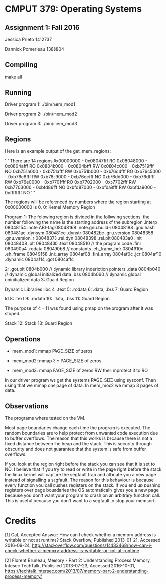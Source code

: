 # CMPUT 379: Operating Systems
## Assignment 1: Fall 2016
Jessica Prieto 1412737

Dannick Pomerleau 1388804

## Compiling
make all

## Running
Driver program 1: ./bin/mem_mod1

Driver program 2: ./bin/mem_mod2

Driver program 3: ./bin/mem_mod3

## Regions

Here is an example output of the get_mem_regions:

'''
There are 14 regions
0x00000000 - 0x08047fff NO
0x08048000 - 0x0804afff RO
0x0804b000 - 0x0804bfff RW
0x0804c000 - 0xb7519fff NO
0xb751a000 - 0xb751afff RW
0xb751b000 - 0xb76c4fff RO
0xb76c5000 - 0xb76c8fff RW
0xb76c9000 - 0xb76dcfff NO
0xb76dd000 - 0xb76dffff RW
0xb76e0000 - 0xb7701fff RO
0xb7702000 - 0xb7702fff RW
0xb7703000 - 0xbfd86fff NO
0xbfd87000 - 0xbfda8fff RW
0xbfda9000 - 0xffffffff NO
'''

The regions will be referenced by numbers where the region starting at 0x00000000 is 0.
0: Kernel Memory Region

Program
1: The folowing region is divided in the following sections, 
the number following the name is the starting address of the subregion
    .interp           08048154
    .note.ABI-tag     08048168
    .note.gnu.build-i 08048188
    .gnu.hash         080481ac
    .dynsym           080481cc
    .dynstr           080482bc
    .gnu.version      08048358
    .gnu.version_r    08048378
    .rel.dyn          08048398
    .rel.plt          080483a0
    .init             08048408
    .plt              08048430
    .text             08048510 // the program code
    .fini             080490a4
    .rodata           080490b8 // constants
    .eh_frame_hdr     0804910c
    .eh_frame         08049158
    .init_array       0804af08
    .fini_array       0804af0c
    .jcr              0804af10
    .dynamic          0804af14
    .got              0804affc

2:
    .got.plt          0804b000 // dynamic library inderiction pointers
    .data             0804b040 // dynamic global initialized data
    .bss              0804b060 // dynamic global uninitialized data
3: Guard Region

Dynamic Libraries
libc
4: .text
5: .rodata
6: .data, .bss
7: Guard Region

ld
8: .text
9: .rodata
10: .data, .bss
11: Guard Region

The purpose of 4 - 11 was found using pmap on the program after it was stoped.

Stack
12: Stack
13: Guard Region

## Operations

* mem_mod1: mmap PAGE_SIZE of zeros

* mem_mod2: mmap 3 * PAGE_SIZE of zeros

* mem_mod3: mmap PAGE_SIZE of zeros RW then mprotect it to RO

In our driver program we get the systems PAGE_SIZE using sysconf. Then using that we mmap one page
of data. In mem_mod2 we mmap 3 pages of data.

## Observations
The programs where tested on the VM.

Most page boundaries change each time the program is executed. The random boundaries are to help protect from unwanted code execution due to buffer overflows. The reason that this works is because there is not a fixed distance between the heap and the stack. This is security through obscurity and does not guarantee that the system is safe from buffer overflows.

If you look at the region right before the stack you can see that it is set to NO. 
I believe that if you try to read or write in the page right before the stack the 
linux kernel will capture the segfault trap and allocate you a new page instead of 
signalling a segfault. The reason for this behaviour is because every function you 
call pushes registers on the stack. If you end up pushing registers over page 
boundaries the OS automatically gives you a new page because you don't want your 
program to crash on an arbitrary function call. This is useful because you don't 
want to a segfault to stop your memsort. 

# Credits
[1] Caf, Accepted Answer: How can I check whether a memory address is writable or not at runtime? 
Stack Overflow, Published 2013-01-21, Accessed 2016-09-24, 
http://stackoverflow.com/questions/14433468/how-can-i-check-whether-a-memory-address-is-writable-or-not-at-runtime

[2] Florent Bruneau, Memory - Part 2: Understanding Process Memory,
Intesec TechTalk, Published 2013-07-23, Accessed 2016-10-01,
https://techtalk.intersec.com/2013/07/memory-part-2-understanding-process-memory/
